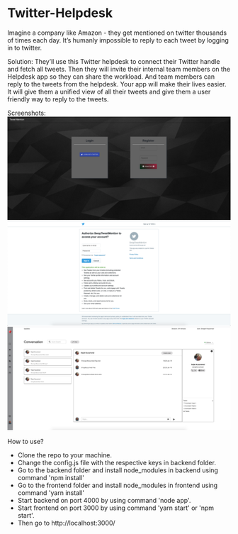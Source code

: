 # Twitter-Helpdesk

Imagine a company like Amazon - they get mentioned on twitter thousands of times each day. It’s humanly impossible to reply to each tweet by logging in to twitter.

Solution: They’ll use this Twitter helpdesk to connect their Twitter handle and fetch all tweets. Then they will invite their internal team members on the Helpdesk app so they can share the workload. And team members can reply to the tweets from the helpdesk.
Your app will make their lives easier. It will give them a unified view of all their tweets and give them a user friendly way to reply to the tweets.

Screenshots:
![Image1](/photos/1.png)
![Image2](/photos/2.png)
![Image3](/photos/3.png)

How to use?

- Clone the repo to your machine.
- Change the config.js file with the respective keys in backend folder.
- Go to the backend folder and install node_modules in backend using command 'npm install'
- Go to the frontend folder and install node_modules in frontend using command 'yarn install'
- Start backend on port 4000 by using command 'node app'.
- Start frontend on port 3000 by using command 'yarn start' or 'npm start'.
- Then go to http://localhost:3000/
